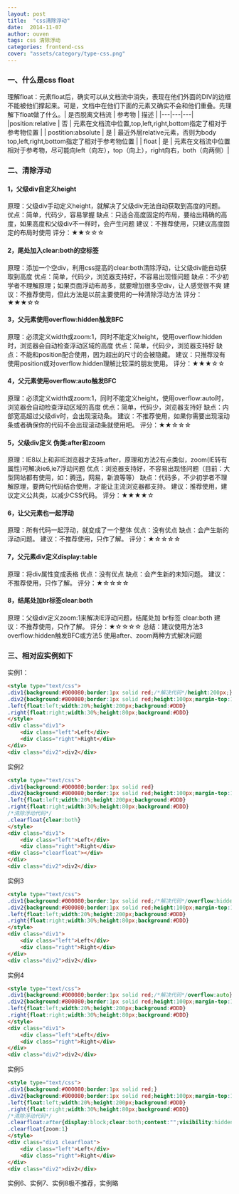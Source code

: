 ```yaml
---
layout: post
title:  "css清除浮动"
date:  2014-11-07
author: ouven
tags: css 清除浮动
categories: frontend-css
cover: "assets/category/type-css.png"
---
```


### 一、什么是css float

理解float：元素float后，确实可以从文档流中消失，表现在他们外面的DIV的边框不能被他们撑起来。可是，文档中在他们下面的元素又确实不会和他们重叠。先理解下float做了什么。
​
| 是否脱离文档流 | 参考物 |   ​描述 |
|---|---|---|
|position:relative | 否 | 元素在文档流中位置,top,left,right,bottom指定了相对于参考物位置 |
| postition:absolute     |  是   |  最近外层relative元素，否则为body   top,left,right,bottom指定了相对于参考物位置 |
| float | 是 |   元素在文档流中位置   相对于参考物，尽可能向left（向左），top（向上），right向右，both（向两侧）|

### 二、清除浮动

#### 1，父级div自定义height

原理：父级div手动定义height，就解决了父级div无法自动获取到高度的问题。
优点：简单，代码少，容易掌握
缺点：只适合高度固定的布局，要给出精确的高度，如果高度和父级div不一样时，会产生问题
建议：不推荐使用，只建议高度固定的布局时使用
评分：★★☆☆☆

#### 2，尾处加入clear:both的空标签

原理：添加一个空div，利用css提高的clear:both清除浮动，让父级div能自动获取到高度
优点：简单，代码少，浏览器支持好，不容易出现怪问题
缺点：不少初学者不理解原理；如果页面浮动布局多，就要增加很多空div，让人感觉很不爽
建议：不推荐使用，但此方法是以前主要使用的一种清除浮动方法
评分：★★★☆☆

#### 3，父元素使用overflow:hidden触发BFC

原理：必须定义width或zoom:1，同时不能定义height，使用overflow:hidden时，浏览器会自动检查浮动区域的高度
优点：简单，代码少，浏览器支持好
缺点：不能和position配合使用，因为超出的尺寸的会被隐藏。
建议：只推荐没有使用position或对overflow:hidden理解比较深的朋友使用。
评分：★★★☆☆

#### 4，父元素使用overflow:auto触发BFC

原理：必须定义width或zoom:1，同时不能定义height，使用overflow:auto时，浏览器会自动检查浮动区域的高度
优点：简单，代码少，浏览器支持好
缺点：内部宽高超过父级div时，会出现滚动条。
建议：不推荐使用，如果你需要出现滚动条或者确保你的代码不会出现滚动条就使用吧。
评分：★★☆☆☆

#### 5，父级div定义 伪类:after和zoom

原理：IE8以上和非IE浏览器才支持:after，原理和方法2有点类似，zoom(IE转有属性)可解决ie6,ie7浮动问题
优点：浏览器支持好，不容易出现怪问题（目前：大型网站都有使用，如：腾迅，网易，新浪等等）
缺点：代码多，不少初学者不理解原理，要两句代码结合使用，才能让主流浏览器都支持。
建议：推荐使用，建议定义公共类，以减少CSS代码。
评分：★★★★☆

#### 6，让父元素也一起浮动

原理：所有代码一起浮动，就变成了一个整体
优点：没有优点
缺点：会产生新的浮动问题。
建议：不推荐使用，只作了解。
评分：★☆☆☆☆

#### 7，父元素div定义display:table

原理：将div属性变成表格
优点：没有优点
缺点：会产生新的未知问题。
建议：不推荐使用，只作了解。
评分：★☆☆☆☆

#### 8，结尾处加br标签clear:both

原理：父级div定义zoom:1来解决IE浮动问题，结尾处加 br标签 clear:both
建议：不推荐使用，只作了解。
评分：★☆☆☆☆
总结：建议使用方法3 overflow:hidden触发BFC或方法5 使用after、zoom两种方式解决问题

### 三、相对应实例如下

实例1：

```html
<style type="text/css"> 
.div1{background:#000080;border:1px solid red;/*解决代码*/height:200px;}
.div2{background:#800080;border:1px solid red;height:100px;margin-top:10px}
.left{float:left;width:20%;height:200px;background:#DDD}
.right{float:right;width:30%;height:80px;background:#DDD}
</style> 
<div class="div1"> 
    <div class="left">Left</div> 
    <div class="right">Right</div> 
</div>
<div class="div2">div2</div>
```

实例2

```html
<style type="text/css"> 
.div1{background:#000080;border:1px solid red}
.div2{background:#800080;border:1px solid red;height:100px;margin-top:10px}
.left{float:left;width:20%;height:200px;background:#DDD}
.right{float:right;width:30%;height:80px;background:#DDD}
/*清除浮动代码*/
.clearfloat{clear:both}
</style> 
<div class="div1"> 
    <div class="left">Left</div> 
    <div class="right">Right</div>
<div class="clearfloat"></div>
</div>
<div class="div2">div2</div>
```

实例3

```html
<style type="text/css"> 
.div1{background:#000080;border:1px solid red;/*解决代码*/overflow:hidden;}
.div2{background:#800080;border:1px solid red;height:100px;margin-top:10px}
.left{float:left;width:20%;height:200px;background:#DDD}
.right{float:right;width:30%;height:80px;background:#DDD}
</style> 
<div class="div1"> 
    <div class="left">Left</div> 
    <div class="right">Right</div> 
</div>
<div class="div2">div2</div>
```

实例4

```html
<style type="text/css"> 
.div1{background:#000080;border:1px solid red;/*解决代码*/overflow:auto}
.div2{background:#800080;border:1px solid red;height:100px;margin-top:10px}
.left{float:left;width:20%;height:200px;background:#DDD}
.right{float:right;width:30%;height:80px;background:#DDD}
</style> 
<div class="div1"> 
    <div class="left">Left</div> 
    <div class="right">Right</div> 
</div>
<div class="div2">div2</div>
 ```
 
实例5

```html
<style type="text/css"> 
.div1{background:#000080;border:1px solid red;}
.div2{background:#800080;border:1px solid red;height:100px;margin-top:10px}
.left{float:left;width:20%;height:200px;background:#DDD}
.right{float:right;width:30%;height:80px;background:#DDD}
/*清除浮动代码*/
.clearfloat:after{display:block;clear:both;content:"";visibility:hidden;height:0}
.clearfloat{zoom:1}
</style> 
<div class="div1 clearfloat"> 
    <div class="left">Left</div> 
    <div class="right">Right</div> 
</div>
<div class="div2">div2</div>
```

实例6、实例7、实例8极不推荐，实例略
 